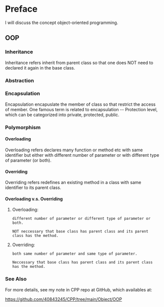 # Preface
I will discuss the concept object-oriented programming.

## OOP
### Inheritance
Inheritance refers inherit from parent class so that one does NOT need to declared it again in the base class.

### Abstraction
### Encapsulation
Encapsulation encapuslate the member of class so that restrict the access of member. One famous term is related to encapsulation -- Protection level, which can be categorized into private, protected, public.

### Polymorphism
#### Overloading
Overloading refers declares many function or method etc with same identifier but either with different number of parameter or with different type of parameter (or both).

#### Overriding
Overriding refers redefines an existing method in a class with same identifier to its parent class.

#### Overloading v.s. Overriding
1. Overloading:

       different number of parameter or different type of parameter or both.

       NOT neccessary that base class has parent class and its parent class has the method.
   
3. Overriding:
  
       both same number of parameter and same type of parameter.

       Neccessary that base class has parent class and its parent class has the method.

### See Also
For more details, see my note in CPP repo at GitHub, which availables at:

https://github.com/40843245/CPP/tree/main/Object/OOP

